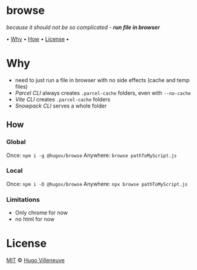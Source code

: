 <!-- markdownlint-disable MD004 MD007 MD010 MD041 MD022 MD024 MD032 -->
# browse

*because it should not be so complicated* -
***run file in browser***

• [Why](#why) • [How](#how) • [License](#license) •

# Why

* need to just run a file in browser with no side effects (cache and temp files)
* *Parcel CLI* always creates `.parcel-cache` folders, even with `--no-cache`
* *Vite CLI* creates `.parcel-cache` folders
* *Snowpack CLI* serves a whole folder

## How

### Global

Once: `npm i -g @hugov/browse`
Anywhere: `browse pathToMyScript.js`

### Local

Once: `npm i -D @hugov/browse`
Anywhere: `npx browse pathToMyScript.js`

### Limitations

* Only chrome for now
* no html for now

# License

[MIT](http://www.opensource.org/licenses/MIT) © [Hugo Villeneuve](https://github.com/hville)
